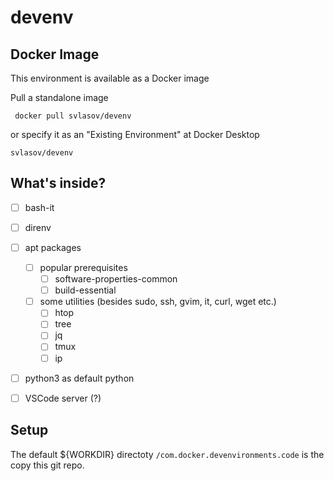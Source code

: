 # devenv

## Docker Image

This environment is available as a Docker image

Pull a standalone image
```
 docker pull svlasov/devenv
```
or specify it as an "Existing Environment" at Docker Desktop
```
svlasov/devenv
```

## What's inside?

- [ ] bash-it
- [ ] direnv
- [ ]  apt packages
    - [ ] popular prerequisites 
        - [ ] software-properties-common
        - [ ] build-essential
    - [ ] some utilities (besides sudo, ssh, gvim, it, curl, wget etc.)
        - [ ] htop
        - [ ] tree
        - [ ] jq
        - [ ] tmux
        - [ ] ip
- [ ] python3 as default python
- [ ] VSCode server (?)


## Setup
The default ${WORKDIR} directoty `/com.docker.devenvironments.code` is the copy this git repo.



